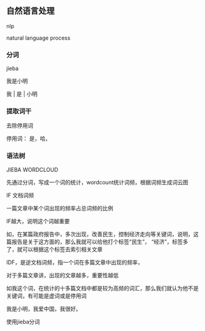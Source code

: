 ## 自然语言处理

nlp

natural language process

### 分词

jieba



我是小明



我 | 是 | 小明

### 提取词干

去除停用词

停用词： 是，哈，

### 语法树





JIEBA WORDCLOUD

先通过分词，写成一个词的统计，wordcount统计词频，根据词频生成词云图



IF 文档词频

一篇文章中某个词出现的频率占总词频的比例

IF越大，说明这个词越重要



如，在某篇政府报告中，多次出现，改善民生，控制经济走向等关键词，说明，这篇报告是关于这方面的，那么我就可以给他打个标签“民生”， “经济”，标签多了，就可以根据这个标签去索引相关文章



IDF，是逆文档词频，指一个词在多篇文章中出现的频率，

对于多篇文章讲，出现的文章越多，重要性越低

如我这个词，在统计的十多篇文档中都是较为高频的词汇，那么我们就认为他不是关键词，有可能是虚词或是停用词



我是小明，我爱中国，我很好。



使用jieba分词



